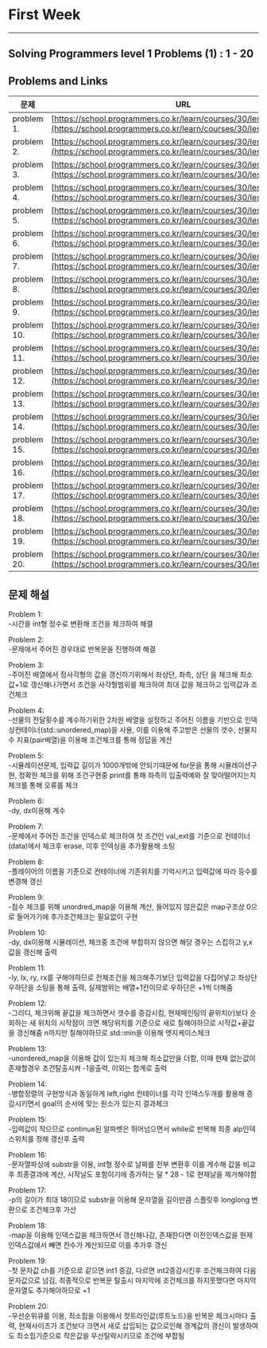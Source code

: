 # First Week

---

## Solving Programmers level 1 Problems (1) : 1 - 20

## Problems and Links

| 문제  | URL |
| --- | --- |
| problem 1. | [https://school.programmers.co.kr/learn/courses/30/lessons/340213](https://school.programmers.co.kr/learn/courses/30/lessons/340213) |
| problem 2. | [https://school.programmers.co.kr/learn/courses/30/lessons/340199](https://school.programmers.co.kr/learn/courses/30/lessons/340199) |
| problem 3. | [https://school.programmers.co.kr/learn/courses/30/lessons/340198](https://school.programmers.co.kr/learn/courses/30/lessons/340198) |
| problem 4. | [https://school.programmers.co.kr/learn/courses/30/lessons/258712](https://school.programmers.co.kr/learn/courses/30/lessons/258712) |
| problem 5. | [https://school.programmers.co.kr/learn/courses/30/lessons/250137](https://school.programmers.co.kr/learn/courses/30/lessons/250137) |
| problem 6. | [https://school.programmers.co.kr/learn/courses/30/lessons/250125](https://school.programmers.co.kr/learn/courses/30/lessons/250125) |
| problem 7. | [https://school.programmers.co.kr/learn/courses/30/lessons/250121](https://school.programmers.co.kr/learn/courses/30/lessons/250121) |
| problem 8. | [https://school.programmers.co.kr/learn/courses/30/lessons/178871](https://school.programmers.co.kr/learn/courses/30/lessons/178871) |
| problem 9. | [https://school.programmers.co.kr/learn/courses/30/lessons/176963](https://school.programmers.co.kr/learn/courses/30/lessons/176963) |
| problem 10. | [https://school.programmers.co.kr/learn/courses/30/lessons/172928](https://school.programmers.co.kr/learn/courses/30/lessons/172928) |
| problem 11. | [https://school.programmers.co.kr/learn/courses/30/lessons/161990](https://school.programmers.co.kr/learn/courses/30/lessons/161990) |
| problem 12. | [https://school.programmers.co.kr/learn/courses/30/lessons/161989](https://school.programmers.co.kr/learn/courses/30/lessons/161989) |
| problem 13. | [https://school.programmers.co.kr/learn/courses/30/lessons/160586](https://school.programmers.co.kr/learn/courses/30/lessons/160586) |
| problem 14. | [https://school.programmers.co.kr/learn/courses/30/lessons/159994](https://school.programmers.co.kr/learn/courses/30/lessons/159994) |
| problem 15. | [https://school.programmers.co.kr/learn/courses/30/lessons/155652](https://school.programmers.co.kr/learn/courses/30/lessons/155652) |
| problem 16. | [https://school.programmers.co.kr/learn/courses/30/lessons/150370](https://school.programmers.co.kr/learn/courses/30/lessons/150370) |
| problem 17. | [https://school.programmers.co.kr/learn/courses/30/lessons/147355](https://school.programmers.co.kr/learn/courses/30/lessons/147355) |
| problem 18. | [https://school.programmers.co.kr/learn/courses/30/lessons/142086](https://school.programmers.co.kr/learn/courses/30/lessons/142086) |
| problem 19. | [https://school.programmers.co.kr/learn/courses/30/lessons/140108](https://school.programmers.co.kr/learn/courses/30/lessons/140108) |
| problem 20. | [https://school.programmers.co.kr/learn/courses/30/lessons/138477](https://school.programmers.co.kr/learn/courses/30/lessons/138477) |

## 문제 해설

Problem 1: </br>
-시간을 int형 정수로 변환해 조건을 체크하여 해결

Problem 2: </br>
-문제에서 주어진 경우대로 반복문을 진행하여 해결

Problem 3: </br>
-주어진 배열에서 정사각형의 값을 갱신하기위해서 좌상단, 좌측, 상단 을 체크해 최소값+1로 갱신해나가면서 조건을 사각형범위를 체크하여 최대 값을 체크하고 입력값과 조건체크

Problem 4: </br>
-선물의 전달횟수를 계수하기위한 2차원 배열을 설정하고 주어진 이름을 기반으로 인덱싱컨테이너(std::unordered_map)을 사용, 이를 이용해 주고받은 선물의 갯수, 선물지수 지표(pair배열)을 이용해
조건체크를 통해 정답을 계산

Problem 5: </br>
-시뮬레이션문제, 입력값 길이가 1000개밖에 안되기때문에 for문을 통해 시뮬레이션구현, 정확한 체크를 위해 조건구현중 print를 통해 좌측의 입출력예와 잘 맞아떨어지는지 체크를 통해 오류를 체크

Problem 6: </br>
-dy, dx이용해 계수

Problem 7: </br>
-문제에서 주어진 조건을 인덱스로 체크하여 첫 조건인 val_ext를 기준으로 컨테이너(data)에서 체크후 erase, 이후 인덱싱을 추가활용해 소팅

Problem 8: </br>
-플레이어의 이름을 기준으로 컨테이너에 기존위치를 기억시키고 입력값에 따라 등수를 변경해 갱신

Problem 9: </br>
-점수 체크를 위해 unordred_map을 이용해 계산, 들어있지 않은값은 map구조상 0으로 들어가기에 추가조건체크는 필요없이 구현

Problem 10: </br>
-dy, dx이용해 시뮬레이션, 체크중 조건에 부합하지 않으면 해당 경우는 스킵하고 y,x값을 갱신해 출력

Problem 11: </br>
-ly, lx, ry, rx를 구해야하므로 전체조건을 체크해주기보단 입력값을 다집어넣고 좌상단 우하단을 소팅을 통해 출력, 실제범위는 배열+1칸이므로 우하단은 +1씩 더해줌

Problem 12: </br>
-그리디, 체크위해 끝값을 체크하면서 갯수를 증감시킴, 현재페인팅의 끝위치(r)보다 순회하는 새 위치의 시작점이 크면 해당위치를 기준으로 새로 칠해야하므로 시작값+끝값을 갱신해줌
n까지만 칠해야하므로 std::min을 이용해 엣지케이스체크

Problem 13: </br>
-unordered_map을 이용해 값이 있는지 체크해 최소값만을 더함, 이때 현재 없는값이 존재할경우 조건탈출시켜 -1을출력, 이외는 합계로 출력

Problem 14: </br>
-병합정렬의 구현방식과 동일하게 left,right 컨테이너를 각각 인덱스두개를 활용해 증감시키면서 goal의 순서에 맞는 원소가 있는지 결과체크

Problem 15: </br>
-입력값이 작으므로 continue된 알파벳은 뛰어넘으면서 while로 반복해 최종 alp인덱스위치를 정해 갱신후 출력

Problem 16: </br>
-문자열파싱에 substr을 이용, int형 정수로 날짜를 전부 변환후 이를 계수해 값을 비교후 최종결과에 계산, 시작날도 포함이기에 증가하는 달 * 28 - 1로 현재날을 제거해야함

Problem 17: </br>
-p의 길이가 최대 18이므로 substr을 이용해 문자열을 길이만큼 스플릿후 longlong 변환으로 조건체크후 가산

Problem 18: </br>
-map을 이용해 인덱스값을 체크하면서 갱신해나감, 존재한다면 이전인덱스값을 현재인덱스값에서 빼면 칸수가 계산되므로 이를 추가후 갱신

Problem 19: </br>
-첫 문자값 ch를 기준으로 같으면 int1 증감, 다르면 int2증감시킨후 조건체크하여 다음문자값으로 넘김, 최종적으로 반복문 탈출시 마지막에 조건체크를 하지못했다면 마지막문자열도 추가해야하므로 +1

Problem 20: </br>
-우선순위큐를 이용, 최소힙을 이용해서 컷트라인값(루트노드)을 반복문 체크시마다 출력, 현재사이즈가 조건보다 크면서 새로 삽입되는 값으로인해 경계값의 갱신이 발생하여도 최소힙기준으로 작은값을 우선탈락시키므로 조건에 부합됨
